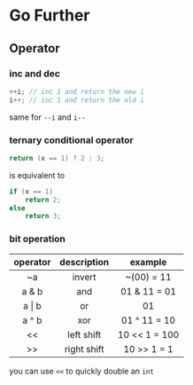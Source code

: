 # Go Further

## Operator

### inc and dec

```c
++i; // inc 1 and return the new i
i++; // inc 1 and return the old i
```

same for `--i` and `i--`

### ternary conditional operator

```c
return (x == 1) ? 2 : 3;
```

is equivalent to

```c
if (x == 1)
    return 2;
else
    return 3;
```

### bit operation

operator | description | example
:---: | :---: | :---:
 ~a  | invert | ~(00) = 11
a & b | and | 01 & 11 = 01
a \| b | or | 01 | 11 = 11
a ^ b | xor | 01 ^ 11 = 10
 << | left shift | 10 << 1 = 100
>> | right shift | 10 >> 1 = 1 

you can use `<<` to quickly double an `int`
